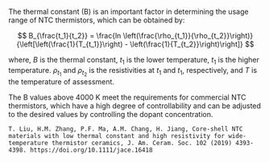 The thermal constant (B) is an important factor in determining the usage range of NTC thermistors, which can be obtained by:

$$ B_{\frac{t_1}{t_2}} = \frac{ln \left(\frac{\rho_{t_1}}{\rho_{t_2}}\right)}{\left[\left(\frac{1}{T_{t_1}}\right) - \left(\frac{1}{T_{t_2}}\right)\right]} $$

where, $`B`$ is the thermal constant, $`t_1`$ is the lower temperature, $`t_1`$ is the higher temperature. $`\rho_{t_1}`$ and $`\rho_{t_2}`$ is the resistivities at $`t_1`$ and $`t_1`$, respectively, and $`T`$ is the temperature of assessment.

The B values above 4000 K meet the requirements for
commercial NTC thermistors, which have a high degree of controllability and can be adjusted to the 
desired values by controlling the dopant concentration.

`T. Liu, H.M. Zhang, P.F. Ma, A.M. Chang, H. Jiang, Core-shell NTC materials with low thermal constant and high resistivity for wide-temperature thermistor ceramics, J. Am. Ceram. Soc. 102 (2019) 4393-4398. https://doi.org/10.1111/jace.16418`
